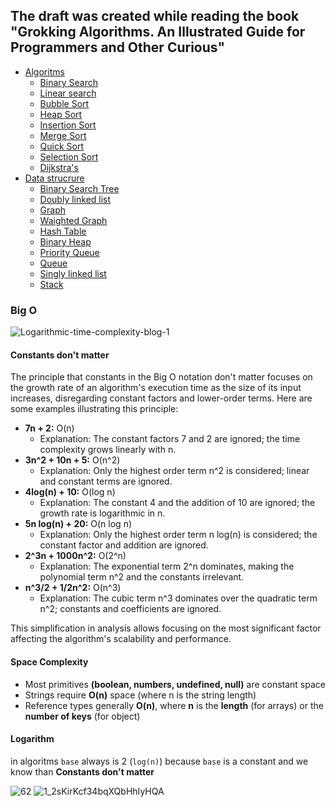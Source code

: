 ## The draft was created while reading the book "Grokking Algorithms. An Illustrated Guide for Programmers and Other Curious"

 - [Algoritms](https://github.com/neskor-b/Algoritms-and-data-structure/tree/main/src/algoritms)
    - [Binary Search](https://github.com/neskor-b/Algoritms-and-data-structure/tree/main/src/algoritms/list-search/binary-search)
    - [Linear search](https://github.com/neskor-b/Algoritms-and-data-structure/tree/main/src/algoritms/list-search/linear-search)
    - [Bubble Sort](https://github.com/neskor-b/Algoritms-and-data-structure/tree/main/src/algoritms/sort/bubble-sort)
    - [Heap Sort](https://github.com/neskor-b/Algoritms-and-data-structure/tree/main/src/algoritms/sort/heap)
    - [Insertion Sort](https://github.com/neskor-b/Algoritms-and-data-structure/tree/main/src/algoritms/sort/insertion-sort)
    - [Merge Sort](https://github.com/neskor-b/Algoritms-and-data-structure/tree/main/src/algoritms/sort/merge-sort)
    - [Quick Sort](https://github.com/neskor-b/Algoritms-and-data-structure/tree/main/src/algoritms/sort/quick-sort)
    - [Selection Sort](https://github.com/neskor-b/Algoritms-and-data-structure/tree/main/src/algoritms/sort/selection-sort)
    - [Dijkstra's](https://github.com/neskor-b/Algoritms-and-data-structure/tree/main/src/data-strucrure/waighted-graph)
 - [Data strucrure](https://github.com/neskor-b/Algoritms-and-data-structure/tree/main/src/data-strucrure)
    - [Binary Search Tree](https://github.com/neskor-b/Algoritms-and-data-structure/tree/main/src/data-strucrure/binary-search-tree)
    - [Doubly linked list](https://github.com/neskor-b/Algoritms-and-data-structure/tree/main/src/data-strucrure/doubly-linked-list)
    - [Graph](https://github.com/neskor-b/Algoritms-and-data-structure/tree/main/src/data-strucrure/graph)
    - [Waighted Graph](https://github.com/neskor-b/Algoritms-and-data-structure/tree/main/src/data-strucrure/waighted-graph)
    - [Hash Table](https://github.com/neskor-b/Algoritms-and-data-structure/tree/main/src/data-strucrure/hash-table)
    - [Binary Heap](https://github.com/neskor-b/Algoritms-and-data-structure/tree/main/src/data-strucrure/max-binary-heap)
    - [Priority Queue](https://github.com/neskor-b/Algoritms-and-data-structure/tree/main/src/data-strucrure/priority-queue)
    - [Queue](https://github.com/neskor-b/Algoritms-and-data-structure/tree/main/src/data-strucrure/queue)
    - [Singly linked list](https://github.com/neskor-b/Algoritms-and-data-structure/tree/main/src/data-strucrure/singly-linked-list)
    - [Stack](https://github.com/neskor-b/Algoritms-and-data-structure/tree/main/src/data-strucrure/stack)

### Big O
![Logarithmic-time-complexity-blog-1](https://github.com/neskor-b/Algoritms-and-data-structure/assets/89013557/131f70b1-0b83-4456-b9db-5dfe770eedac)

#### Constants don't matter

The principle that constants in the Big O notation don't matter focuses on the growth rate of an algorithm's execution time as the size of its input increases, disregarding constant factors and lower-order terms. Here are some examples illustrating this principle:

- **7n + 2:** O(n)
  - Explanation: The constant factors 7 and 2 are ignored; the time complexity grows linearly with n.
- **3n^2 + 10n + 5:** O(n^2)
  - Explanation: Only the highest order term n^2 is considered; linear and constant terms are ignored.
- **4log(n) + 10:** O(log n)
  - Explanation: The constant 4 and the addition of 10 are ignored; the growth rate is logarithmic in n.
- **5n log(n) + 20:** O(n log n)
  - Explanation: Only the highest order term n log(n) is considered; the constant factor and addition are ignored.
- **2^3n + 1000n^2:** O(2^n)
  - Explanation: The exponential term 2^n dominates, making the polynomial term n^2 and the constants irrelevant.
- **n^3/2 + 1/2n^2:** O(n^3)
  - Explanation: The cubic term n^3 dominates over the quadratic term n^2; constants and coefficients are ignored.

This simplification in analysis allows focusing on the most significant factor affecting the algorithm's scalability and performance.

#### Space Complexity

- Most primitives **(boolean, numbers, undefined, null)** are constant space
- Strings require **O(n)** space (where n is the string length)
- Reference types generally **O(n)**, where **n** is the **length** (for arrays) or the **number of keys** (for object)

#### Logarithm 
in algoritms `base` always is 2 (`log(n)`)
because `base` is a constant and we know than **Constants don't matter**


![62](https://github.com/neskor-b/Algoritms-and-data-structure/assets/89013557/4b519616-bcab-4a29-9021-fd944f45ee26)
![1_2sKirKcf34bqXQbHhIyHQA](https://github.com/neskor-b/Algoritms-and-data-structure/assets/89013557/7f811fe5-feba-478e-ab77-66a186ccb090)






